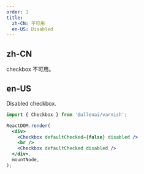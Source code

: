 ```yaml
---
order: 1
title:
  zh-CN: 不可用
  en-US: Disabled
---
```


## zh-CN

checkbox 不可用。

## en-US

Disabled checkbox.

```jsx
import { Checkbox } from '@allenai/varnish';

ReactDOM.render(
  <div>
    <Checkbox defaultChecked={false} disabled />
    <br />
    <Checkbox defaultChecked disabled />
  </div>,
  mountNode,
);
```

